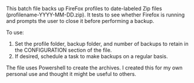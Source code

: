This batch file backs up FireFox profiles to date-labeled Zip files (profilename-YYYY-MM-DD.zip). It tests to see whether Firefox is running and prompts the user to close it before performing a backup.

To use:

1. Set the profile folder, backup folder, and number of backups to retain in the CONFIGURATION section of the file.
2. If desired, schedule a task to make backups on a regular basis.

The file uses Powershell to create the archives. I created this for my own personal use and thought it might be useful to others.
